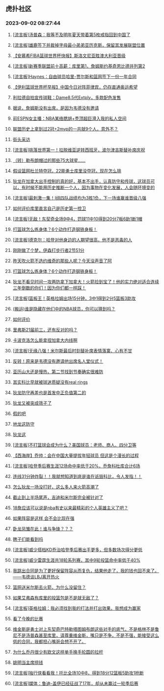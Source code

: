 ## 虎扑社区 
### 2023-09-02 08:27:44

1. [[流言板]汤普森：我等不及明年夏天带着第5枚戒指回到中国了](https://bbs.hupu.com/61946495.html)

2. [[流言板]雄鹿签下并裁掉字母最小弟弟亚历克斯，保留其发展联盟位置](https://bbs.hupu.com/61945625.html)

3. [【安慕希FIBA篮球世界杯快报】斯洛文尼亚胜澳大利亚晋级](https://bbs.hupu.com/61942828.html)

4. [[流言板]新赛季联盟前十高薪：库里第1，詹姆斯约基奇恩比德并列第2](https://bbs.hupu.com/61946413.html)

5. [[流言板]Haynes：自由球员哈里-贾尔斯和篮网签下一份一年合同](https://bbs.hupu.com/61944922.html)

6. [【伊利篮球世界杯早报】中国今日对阵菲律宾，仍存直通奥运希望](https://bbs.hupu.com/61943163.html)

7. [利拉德自拍宣传球鞋：Dame8.5代Extply，多款配色发售](https://bbs.hupu.com/61946467.html)

8. [据说，詹姆斯没有出席，是因为韦德没有邀请](https://bbs.hupu.com/61946468.html)

9. [前ESPN女主播：NBA某络腮胡+秃顶超巨滑入我的私人空间](https://bbs.hupu.com/61946422.html)

10. [联盟历史上拿到过2冠+2mvp的一共就9个人，意外不？](https://bbs.hupu.com/61946546.html)

11. [街头采访](https://bbs.hupu.com/61941317.html)

12. [[流言板]挑落世界第一！拉脱维亚逆转西班牙，波尔津吉斯替补席庆祝](https://bbs.hupu.com/61941024.html)

13. [（转）勒布朗帽过的那些75大球星……](https://bbs.hupu.com/61946386.html)

14. [假设篮网杜兰特夺冠，22能勇士库里没夺冠，现在怎么排](https://bbs.hupu.com/61946392.html)

15. [狄龙在加拿大出手控制的真的好，基本不出手，认真防守和传球，这球员可以，有时候不能用历史推断一个人，因为事物在变化发展，人会随环境变的](https://bbs.hupu.com/61943313.html)

16. [[流言板]最刺激一集！I组四队战绩均为3胜1负，下一场谁赢谁晋级八强](https://bbs.hupu.com/61943270.html)

17. [如何评价库里直言自己是历史第一控卫](https://bbs.hupu.com/61946257.html)

18. [[流言板]无敌！东契奇全场9中4，罚球11中10得到20分7板6助1断1帽](https://bbs.hupu.com/61942885.html)

19. [打篮球怎么练身体？6个动作打造钢铁身板！](https://bbs.hupu.com/61944384.html)

20. [[流言板]德克尔：哈登对他身边的人期望很高，他不是恶毒的人](https://bbs.hupu.com/61939321.html)

21. [刚刚做了个梦，伊森打步行者2节51分](https://bbs.hupu.com/61945830.html)

22. [昨天吹火箭不选约维奇的那些人呢？今天没声音了阿](https://bbs.hupu.com/61943496.html)

23. [打篮球怎么练身体？6个动作打造钢铁身板！](https://bbs.hupu.com/61940316.html)

24. [狄龙不看见时间一攻两防拿下加拿大！火箭捡到宝了！他的实力绝对适合连续三年倒数的你们！因为你们都一样踩！](https://bbs.hupu.com/61944313.html)

25. [[流言板]篮板王！英格拉姆出场15分钟，3中1得到2分5篮板3助攻](https://bbs.hupu.com/61940308.html)

26. [(搬运)谁是隐藏在他们中的NBA球员，你可以猜到吗？](https://bbs.hupu.com/61934030.html)

27. [如何评价](https://bbs.hupu.com/61944278.html)

28. [里弗斯21届前三，还有反对的吗？](https://bbs.hupu.com/61943840.html)

29. [卡波克洛怎么能拿捏加拿大内线啊](https://bbs.hupu.com/61943812.html)

30. [[流言板]无缘八强！米尔斯最后时刻替补席表情落寞、心有不甘](https://bbs.hupu.com/61943033.html)

31. [反转！原来是韦德没有邀请他出席名人堂仪式！](https://bbs.hupu.com/61943721.html)

32. [亚历山大还是慢热，第二节找到节奏确实很难防](https://bbs.hupu.com/61943017.html)

33. [其实科比早就被球迷质疑没有real rings](https://bbs.hupu.com/61945825.html)

34. [狄龙防守再差也是首发中正负值第二的](https://bbs.hupu.com/61945258.html)

35. [狄龙又被突成筛子了](https://bbs.hupu.com/61943993.html)

36. [假的吧](https://bbs.hupu.com/61944134.html)

37. [地龙这防守](https://bbs.hupu.com/61944008.html)

38. [狄龙这](https://bbs.hupu.com/61943988.html)

39. [[流言板]不打篮球会成为什么？美国球员：老师、商人、四分卫等](https://bbs.hupu.com/61942292.html)

40. [【西海岸】乔帅：会在中国大量提拔年轻球员 但这是个漫长的过程](https://bbs.hupu.com/61936501.html)

41. [[流言板]哈登季后赛生涯12场命中率低于20%，乔詹科杜库合计6场](https://bbs.hupu.com/61935704.html)

42. [连线31分钟炸裂！！我就想知道到底是谁在诋毁科比，令人发指！！](https://bbs.hupu.com/61941544.html)

43. [怎么狄龙一场没打好，这么多人来火箭高潮了](https://bbs.hupu.com/61945131.html)

44. [截止到上半场尾声，吉迪和米尔斯完全被针对了](https://bbs.hupu.com/61941820.html)

45. [18詹应该可以说是nba有史以来最精彩的个人英雄主义了吧？](https://bbs.hupu.com/61945648.html)

46. [如果阵容是这样 会不会比现在强](https://bbs.hupu.com/61945243.html)

47. [卧龙凤雏在此！谁与争锋？？？](https://bbs.hupu.com/61942432.html)

48. [瞎子们能看到吗](https://bbs.hupu.com/61945896.html)

49. [[流言板]威少搭档KD乔治哈登季后赛出手更多，但多数场次得分更低](https://bbs.hupu.com/61935414.html)

50. [[流言板]威少雷霆生涯共18轮系列赛，其中9轮投篮命中率低于40%](https://bbs.hupu.com/61935291.html)

51. [我跳出合同是为了更好保留阵容从而复仇，结果他走了，我的钱也回不来了。——韦德谈LBJ离开热火](https://bbs.hupu.com/61944498.html)

52. [篮网送米尔斯去火箭，为什么没留住？](https://bbs.hupu.com/61942532.html)

53. [如果艾弗森有库里的投篮包是不是就无敌了？](https://bbs.hupu.com/61945925.html)

54. [[流言板]英格拉姆：我必须找到我的打法并打出效果，我想成为赢家](https://bbs.hupu.com/61940390.html)

55. [看了今晚的比赛](https://bbs.hupu.com/61944101.html)

56. [维金斯是勇士对上东契奇巴特勒塔图姆布朗这些对手的底气，不是格林不是鲁尼不是汤普森甚至库里，请尊重维金斯，嘴只是不争，不是不强，能接受这么低的合同，我都担心嘴哥会想不开了。](https://bbs.hupu.com/61945834.html)

57. [为什么乔丹很少有欧文这样单手换手抡圆的拉杆](https://bbs.hupu.com/61942195.html)

58. [姚明当主席捞钱](https://bbs.hupu.com/61943024.html)

59. [[流言板]独行侠看看我！托比全场10中8，得到18分12篮板5助攻1抢断](https://bbs.hupu.com/61942908.html)

60. [[流言板]媒体：鲁迪-盖伊已经征战了17年，却从未赢过一轮季后赛](https://bbs.hupu.com/61936007.html)

